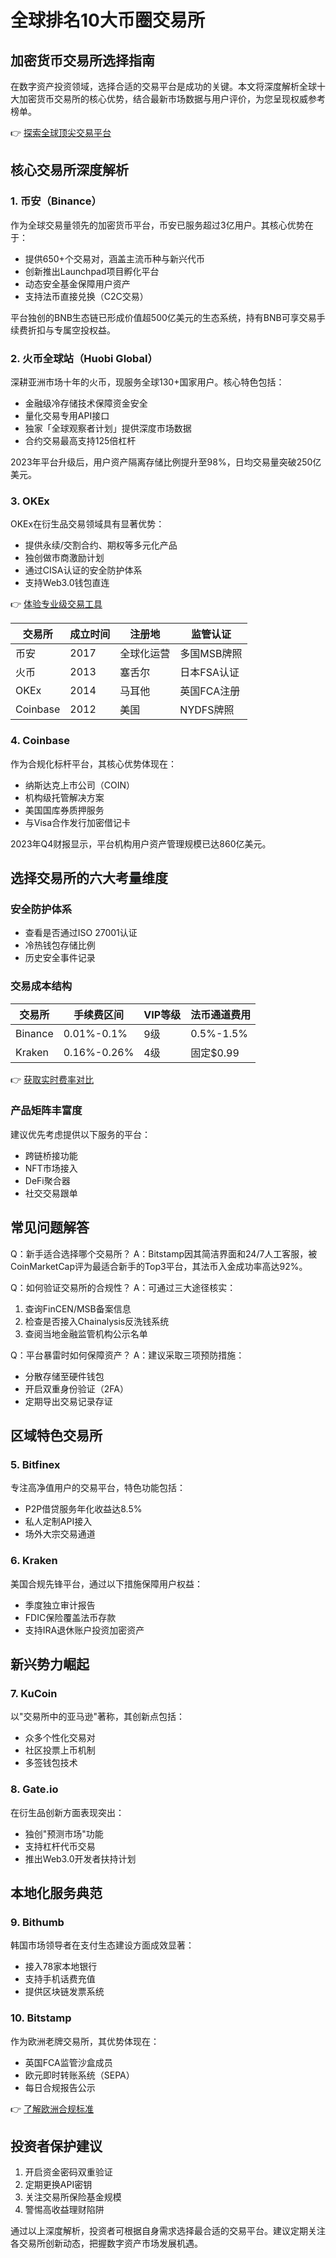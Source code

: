 # 全球排名10大币圈交易所

## 加密货币交易所选择指南

在数字资产投资领域，选择合适的交易平台是成功的关键。本文将深度解析全球十大加密货币交易所的核心优势，结合最新市场数据与用户评价，为您呈现权威参考榜单。

👉 [探索全球顶尖交易平台](https://bit.ly/okx_welcome)

## 核心交易所深度解析

### 1. 币安（Binance）
作为全球交易量领先的加密货币平台，币安已服务超过3亿用户。其核心优势在于：
- 提供650+个交易对，涵盖主流币种与新兴代币
- 创新推出Launchpad项目孵化平台
- 动态安全基金保障用户资产
- 支持法币直接兑换（C2C交易）

平台独创的BNB生态链已形成价值超500亿美元的生态系统，持有BNB可享交易手续费折扣与专属空投权益。

### 2. 火币全球站（Huobi Global）
深耕亚洲市场十年的火币，现服务全球130+国家用户。核心特色包括：
- 金融级冷存储技术保障资金安全
- 量化交易专用API接口
- 独家「全球观察者计划」提供深度市场数据
- 合约交易最高支持125倍杠杆

2023年平台升级后，用户资产隔离存储比例提升至98%，日均交易量突破250亿美元。

### 3. OKEx
OKEx在衍生品交易领域具有显著优势：
- 提供永续/交割合约、期权等多元化产品
- 独创做市商激励计划
- 通过CISA认证的安全防护体系
- 支持Web3.0钱包直连

👉 [体验专业级交易工具](https://bit.ly/okx_welcome)

| 交易所       | 成立时间 | 注册地   | 监管认证         |
|--------------|----------|----------|------------------|
| 币安         | 2017     | 全球化运营 | 多国MSB牌照      |
| 火币         | 2013     | 塞舌尔   | 日本FSA认证      |
| OKEx         | 2014     | 马耳他   | 英国FCA注册      |
| Coinbase     | 2012     | 美国     | NYDFS牌照        |

### 4. Coinbase
作为合规化标杆平台，其核心优势体现在：
- 纳斯达克上市公司（COIN）
- 机构级托管解决方案
- 美国国库券质押服务
- 与Visa合作发行加密借记卡

2023年Q4财报显示，平台机构用户资产管理规模已达860亿美元。

## 选择交易所的六大考量维度

### 安全防护体系
- 查看是否通过ISO 27001认证
- 冷热钱包存储比例
- 历史安全事件记录

### 交易成本结构
| 交易所   | 手续费区间 | VIP等级 | 法币通道费用 |
|----------|------------|---------|--------------|
| Binance  | 0.01%-0.1% | 9级     | 0.5%-1.5%    |
| Kraken   | 0.16%-0.26%| 4级     | 固定$0.99    |

👉 [获取实时费率对比](https://bit.ly/okx_welcome)

### 产品矩阵丰富度
建议优先考虑提供以下服务的平台：
- 跨链桥接功能
- NFT市场接入
- DeFi聚合器
- 社交交易跟单

## 常见问题解答

Q：新手适合选择哪个交易所？
A：Bitstamp因其简洁界面和24/7人工客服，被CoinMarketCap评为最适合新手的Top3平台，其法币入金成功率高达92%。

Q：如何验证交易所的合规性？
A：可通过三大途径核实：
1. 查询FinCEN/MSB备案信息
2. 检查是否接入Chainalysis反洗钱系统
3. 查阅当地金融监管机构公示名单

Q：平台暴雷时如何保障资产？
A：建议采取三项预防措施：
- 分散存储至硬件钱包
- 开启双重身份验证（2FA）
- 定期导出交易记录存证

## 区域特色交易所

### 5. Bitfinex
专注高净值用户的交易平台，特色功能包括：
- P2P借贷服务年化收益达8.5%
- 私人定制API接入
- 场外大宗交易通道

### 6. Kraken
美国合规先锋平台，通过以下措施保障用户权益：
- 季度独立审计报告
- FDIC保险覆盖法币存款
- 支持IRA退休账户投资加密资产

## 新兴势力崛起

### 7. KuCoin
以"交易所中的亚马逊"著称，其创新点包括：
- 众多个性化交易对
- 社区投票上币机制
- 多签钱包技术

### 8. Gate.io
在衍生品创新方面表现突出：
- 独创"预测市场"功能
- 支持杠杆代币交易
- 推出Web3.0开发者扶持计划

## 本地化服务典范

### 9. Bithumb
韩国市场领导者在支付生态建设方面成效显著：
- 接入78家本地银行
- 支持手机话费充值
- 提供区块链发票系统

### 10. Bitstamp
作为欧洲老牌交易所，其优势体现在：
- 英国FCA监管沙盒成员
- 欧元即时转账系统（SEPA）
- 每日合规报告公示

👉 [了解欧洲合规标准](https://bit.ly/okx_welcome)

## 投资者保护建议
1. 开启资金密码双重验证
2. 定期更换API密钥
3. 关注交易所保险基金规模
4. 警惕高收益理财陷阱

通过以上深度解析，投资者可根据自身需求选择最合适的交易平台。建议定期关注各交易所创新动态，把握数字资产市场发展机遇。